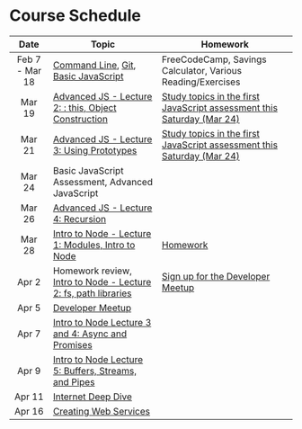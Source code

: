 # Course Schedule

|Date   | Topic  | Homework  |
|:---:|---|---|
| Feb 7 - Mar 18| [Command Line](lectures/02-command-line/README.md), [Git](lectures/03-source-control/README.md), [Basic JavaScript](lectures/04-javascript-basics/README.md)| FreeCodeCamp, Savings Calculator, Various Reading/Exercises|
|Mar 19| [Advanced JS - Lecture 2: : this, Object Construction](lectures/05-advanced-javascript/) |[Study topics in the first JavaScript assessment this Saturday (Mar 24)](assessment-js-git-topics.md)|
|Mar 21| [Advanced JS - Lecture 3: Using Prototypes](lectures/05-advanced-javascript/) |[Study topics in the first JavaScript assessment this Saturday (Mar 24)](assessment-js-git-topics.md)|
|Mar 24| Basic JavaScript Assessment, Advanced JavaScript||
|Mar 26| [Advanced JS - Lecture 4: Recursion](lectures/05-advanced-javascript/)||
|Mar 28| [Intro to Node - Lecture 1: Modules, Intro to Node](lectures/06-intro-to-node/)|[Homework](https://classroom.github.com/a/WoLDoaz)|
|Apr 2| Homework review, [Intro to Node - Lecture 2: fs, path libraries](lectures/06-intro-to-node/)|[Sign up for the Developer Meetup](https://www.meetup.com/fayettevillejs/events/248956984/)|
|Apr 5| [Developer Meetup](https://www.meetup.com/fayettevillejs/events/248956984/) ||
|Apr 7| [Intro to Node Lecture 3 and 4: Async and Promises](lectures/06-intro-to-node/) ||
|Apr 9| [Intro to Node Lecture 5: Buffers, Streams, and Pipes](lectures/06-intro-to-node/) ||
|Apr 11| [Internet Deep Dive](lectures/07-internet-deep-dive/) ||
|Apr 16| [Creating Web Services](lectures/08-creating-web-services/) ||
